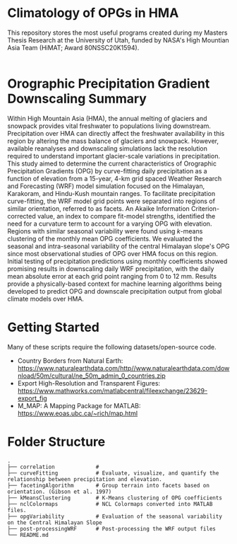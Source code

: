 # Climatology of OPGs in HMA
This repository stores the most useful programs created during my Masters Thesis Research at the University of Utah, funded by NASA's High Mountian Asia Team (HiMAT; Award 80NSSC20K1594). <br /> <br />

# Orographic Precipitation Gradient Downscaling Summary

Within High Mountain Asia (HMA), the annual melting of glaciers and snowpack provides vital freshwater to populations living downstream. Precipitation over HMA can directly affect the freshwater availability in this region by altering the mass balance of glaciers and snowpack. However, available reanalyses and downscaling simulations lack the resolution required to understand important glacier-scale variations in precipitation. This study aimed to determine the current characteristics of Orographic Precipitation Gradients (OPG) by curve-fitting daily precipitation as a function of elevation from a 15-year, 4-km grid spaced Weather Research and Forecasting (WRF) model simulation focused on the Himalayan, Karakoram, and Hindu-Kush mountain ranges. To facilitate precipitation curve-fitting, the WRF model grid points were separated into regions of similar orientation, referred to as facets. An Akaike Information Criterion-corrected value, an index to compare fit-model strengths, identified the need for a curvature term to account for a varying OPG with elevation. Regions with similar seasonal variability were found using $k$-means clustering of the monthly mean OPG coefficients. We evaluated the seasonal and intra-seasonal variability of the central Himalayan slope's OPG since most observational studies of OPG over HMA focus on this region. Initial testing of precipitation predictions using monthly coefficients showed promising results in downscaling daily WRF precipitation, with the daily mean absolute error at each grid point ranging from 0 to 12 mm. Results provide a physically-based context for machine learning algorithms being developed to predict OPG and downscale precipitation output from global climate models over HMA.


# Getting Started

 Many of these scripts require the following datasets/open-source code.

* Country Borders from Natural Earth: <br />
https://www.naturalearthdata.com/http//www.naturalearthdata.com/download/50m/cultural/ne_50m_admin_0_countries.zip <br />
* Export High-Resolution and Transparent Figures: <br />
https://www.mathworks.com/matlabcentral/fileexchange/23629-export_fig <br />
* M_MAP: A Mapping Package for MATLAB: <br />
https://www.eoas.ubc.ca/~rich/map.html


# Folder Structure
    .
    ├── correlation             #
    ├── curveFitting            # Evaluate, visualize, and quantify the relationship between precipitation and elevation.
    ├── facetingAlgorithm       # Group terrain into facets based on orientation. (Gibson et al. 1997)
    ├── kMeansClustering        # K-Means clustering of OPG coefficients
    ├── nclColormaps            # NCL Colormaps converted into MATLAB files.
    ├── opgVariability          # Evaluation of the seasonal variability on the Central Himalayan Slope
    ├── post-processingWRF      # Post-processing the WRF output files
    └── README.md                 
